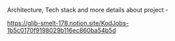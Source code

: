 Architecture, Tech stack and more details about project -

https://glib-smelt-178.notion.site/KodJobs-1b5c0170f9198029b116ec860ba54b5d
